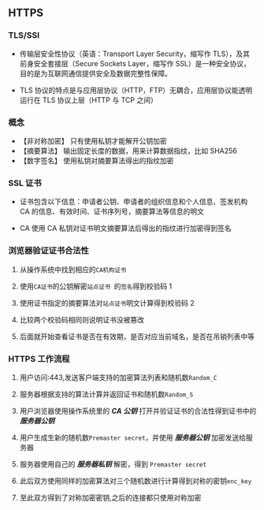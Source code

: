 ## HTTPS

### TLS/SSl

- 传输层安全性协议（英语：Transport Layer Security，缩写作 TLS），及其前身安全套接层（Secure Sockets Layer，缩写作 SSL）是一种安全协议，目的是为互联网通信提供安全及数据完整性保障。

- TLS 协议的特点是与应用层协议（HTTP，FTP）无耦合，应用层协议能透明运行在 TLS 协议上层（HTTP 与 TCP 之间）
### 概念
- 【非对称加密】
只有使用私钥才能解开公钥加密
- 【摘要算法】
输出固定长度的数据，用来计算数据指纹，比如 SHA256
- 【数字签名】
使用私钥对摘要算法得出的指纹加密
### SSL 证书
- 证书包含以下信息：申请者公钥、申请者的组织信息和个人信息、签发机构 CA 的信息、有效时间、证书序列号，摘要算法等信息的明文

- CA 使用 CA 私钥对证书明文摘要算法后得出的指纹进行加密得到签名
### 浏览器验证证书合法性

1. 从操作系统中找到相应的`CA机构证书`

2. 使用`CA证书`的公钥解密`站点证书 `的`签名`得到校验码 1

3. 使用证书指定的摘要算法对`站点证书`明文计算得到校验码 2

4. 比较两个校验码相同则说明证书没被篡改

5. 后面就开始查看证书是否在有效期，是否对应当前域名，是否在吊销列表中等

### HTTPS 工作流程

1. 用户访问:443,发送客户端支持的加密算法列表和随机数`Random_C`

2. 服务器根据支持的算法计算并返回证书和随机数`Random_S`

3. 用户浏览器使用操作系统里的 **_CA 公钥_** 打开并验证证书的合法性得到证书中的 **_服务器公钥_**

4. 用户生成生新的随机数`Premaster secret`，并使用 **_服务器公钥_** 加密发送给服务器

5. 服务器使用自己的 **_服务器私钥_** 解密，得到 `Premaster secret`

6. 此后双方使用同样的加密算法对三个随机数进行计算得到对称的密钥`enc_key`

7. 至此双方得到了对称加密密钥,之后的连接都只使用对称加密

  